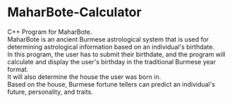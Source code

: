 # MaharBote-Calculator
C++ Program for MaharBote.
<br/>
MaharBote is an ancient Burmese astrological system that is used for determining astrological information based on an individual's birthdate. 
<br/>
In this program, the user has to submit their birthdate, and the program will calculate and display the user's birthday in the traditional Burmese year format. 
<br/>
 It will also determine the house the user was born in.
 <br/>
Based on the house, Burmese fortune tellers can predict an individual's future, personality, and traits.
